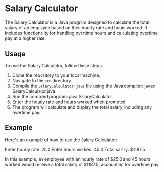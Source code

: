 # Salary Calculator

The Salary Calculator is a Java program designed to calculate the total salary of an employee based on their hourly rate and hours worked. It includes functionality for handling overtime hours and calculating overtime pay at a higher rate.

## Usage

To use the Salary Calculator, follow these steps:
1. Clone the repository to your local machine.
2. Navigate to the `src` directory.
3. Compile the `SalaryCalculator.java` file using the Java compiler: javac SalaryCalculator.java
4. Run the compiled program: java SalaryCalculator
5. Enter the hourly rate and hours worked when prompted.
6. The program will calculate and display the total salary, including any overtime pay.

## Example

Here's an example of how to use the Salary Calculator:

Enter hourly rate: 25.0
Enter hours worked: 45.0
Total salary: $1187.5

In this example, an employee with an hourly rate of $25.0 and 45 hours worked would receive a total salary of $1187.5, accounting for overtime pay.